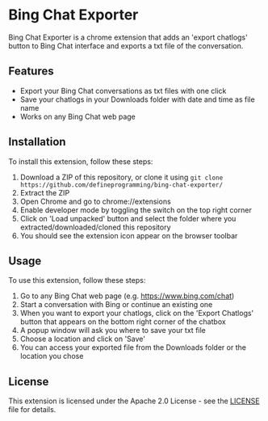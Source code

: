 # Bing Chat Exporter

Bing Chat Exporter is a chrome extension that adds an 'export chatlogs' button to Bing Chat interface and exports a txt file of the conversation.

## Features

- Export your Bing Chat conversations as txt files with one click
- Save your chatlogs in your Downloads folder with date and time as file name
- Works on any Bing Chat web page

## Installation

To install this extension, follow these steps:

1. Download a ZIP of this repository, or clone it using `git clone https://github.com/defineprogramming/bing-chat-exporter/`
2. Extract the ZIP
3. Open Chrome and go to chrome://extensions
4. Enable developer mode by toggling the switch on the top right corner
5. Click on 'Load unpacked' button and select the folder where you extracted/downloaded/cloned this repository
5. You should see the extension icon appear on the browser toolbar

## Usage

To use this extension, follow these steps:

1. Go to any Bing Chat web page (e.g. https://www.bing.com/chat)
2. Start a conversation with Bing or continue an existing one
3. When you want to export your chatlogs, click on the 'Export Chatlogs' button that appears on the bottom right corner of the chatbox
4. A popup window will ask you where to save your txt file
5. Choose a location and click on 'Save'
6. You can access your exported file from the Downloads folder or the location you chose

## License

This extension is licensed under the Apache 2.0 License - see the [LICENSE](LICENSE) file for details.
